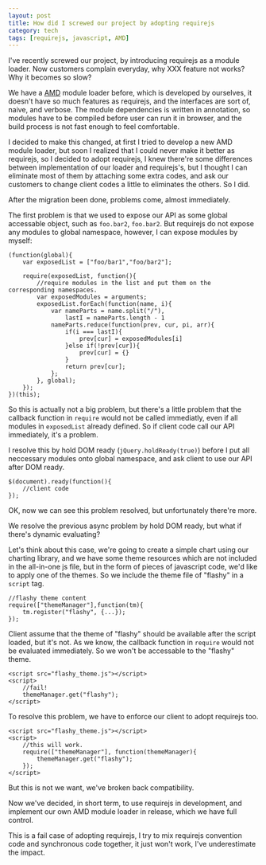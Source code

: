 ```yaml
---
layout: post
title: How did I screwed our project by adopting requirejs
category: tech
tags: [requirejs, javascript, AMD]
---
```


I've recently screwed our project, by introducing requirejs as a module loader. Now customers complain everyday, why XXX feature not works? Why it becomes so slow?

We have a [AMD](https://github.com/amdjs/amdjs-api/wiki/AMD) module loader before, which is developed by ourselves, it doesn't have so much features as requirejs, and the interfaces are sort of, naive, and verbose. The module dependencies is written in annotation, so modules have to be compiled before user can run it in browser, and the build process is not fast enough to feel comfortable.

I decided to make this changed, at first I tried to develop a new AMD module loader, but soon I realized that I could never make it better as requirejs, so I decided to adopt requirejs, I knew there're some differences between implementation of our loader and requirejs's, but I thought I can eliminate most of them by attaching some extra codes, and ask our customers to change client codes a little to eliminates the others. So I did.

After the migration been done, problems come, almost immediately. 

The first problem is that we used to expose our API as some global accessable object, such as `foo.bar2`, `foo.bar2`. But requirejs do not expose any modules to global namespace, however, I can expose modules by myself:

	(function(global){
		var exposedList = ["foo/bar1","foo/bar2"];
		
		require(exposedList, function(){
			//require modules in the list and put them on the corresponding namespaces.
			var exposedModules = arguments;
			exposedList.forEach(function(name, i){
				var nameParts = name.split("/"),
				    lastI = nameParts.length - 1
				nameParts.reduce(function(prev, cur, pi, arr){
					if(i === lastI){
						prev[cur] = exposedModules[i]
					}else if(!prev[cur]){
						prev[cur] = {}
					}
					return prev[cur];
				};
			}, global);
		});
	})(this);

So this is actually not a big problem, but there's a little problem that the callback function in `require` would not be called immediatly, even if all modules in `exposedList` already defined. So if client code call our API immediately, it's a problem.

I resolve this by hold DOM ready (`jQuery.holdReady(true)`) before I put all neccessary modules onto global namespace, and ask client to use our API after DOM ready.

	$(document).ready(function(){
		//client code
	});

OK, now we can see this problem resolved, but unfortunately there're more.

We resolve the previous async problem by hold DOM ready, but what if there's dynamic evaluating?

Let's think about this case, we're going to create a simple chart using our charting library, and we have some theme resources which are not included in the all-in-one js file, but in the form of pieces of javascript code, we'd like to apply one of the themes. So we include the theme file of "flashy" in a `script` tag.

	//flashy theme content
	require(["themeManager"],function(tm){
		tm.register("flashy", {...});
	});

Client assume that the theme of "flashy" should be available after the script loaded, but it's not. As we know, the callback function in `require` would not be evaluated immediately. So we won't be accessable to the "flashy" theme.

	<script src="flashy_theme.js"></script>
	<script>
		//fail!
		themeManager.get("flashy");
	</script>


To resolve this problem, we have to enforce our client to adopt requirejs too.

	<script src="flashy_theme.js"></script>
	<script>
		//this will work.
		require(["themeManager"], function(themeManager){
			themeManager.get("flashy");
		});
	</script>

But this is not we want, we've broken back compatibility.

Now we've decided, in short term, to use requirejs in development, and implement our own AMD module loader in release, which we have full control.

This is a fail case of adopting requirejs, I try to mix requirejs convention code and synchronous code together, it just won't work, I've underestimate the impact.